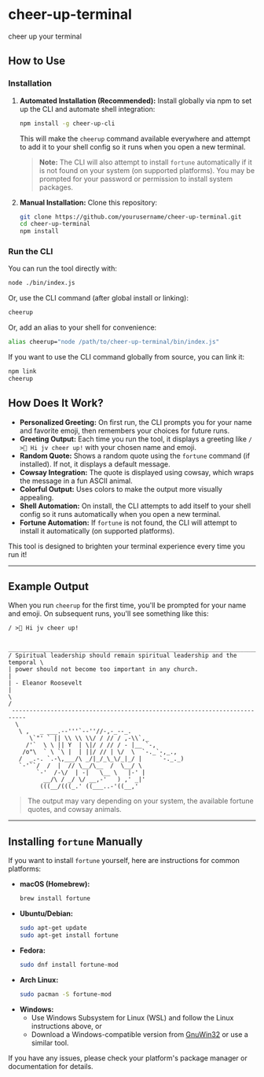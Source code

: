 # cheer-up-terminal
cheer up your terminal

## How to Use

### Installation

1. **Automated Installation (Recommended):**
   Install globally via npm to set up the CLI and automate shell integration:
   ```sh
   npm install -g cheer-up-cli
   ```
   This will make the `cheerup` command available everywhere and attempt to add it to your shell config so it runs when you open a new terminal.

   > **Note:** The CLI will also attempt to install `fortune` automatically if it is not found on your system (on supported platforms). You may be prompted for your password or permission to install system packages.

2. **Manual Installation:**
   Clone this repository:
   ```sh
   git clone https://github.com/yourusername/cheer-up-terminal.git
   cd cheer-up-terminal
   npm install
   ```

### Run the CLI

You can run the tool directly with:
```sh
node ./bin/index.js
```

Or, use the CLI command (after global install or linking):
```sh
cheerup
```

Or, add an alias to your shell for convenience:
```sh
alias cheerup="node /path/to/cheer-up-terminal/bin/index.js"
```

If you want to use the CLI command globally from source, you can link it:
```sh
npm link
cheerup
```

## How Does It Work?

- **Personalized Greeting:** On first run, the CLI prompts you for your name and favorite emoji, then remembers your choices for future runs.
- **Greeting Output:** Each time you run the tool, it displays a greeting like `/ >🎉 Hi jv cheer up!` with your chosen name and emoji.
- **Random Quote:** Shows a random quote using the `fortune` command (if installed). If not, it displays a default message.
- **Cowsay Integration:** The quote is displayed using cowsay, which wraps the message in a fun ASCII animal.
- **Colorful Output:** Uses colors to make the output more visually appealing.
- **Shell Automation:** On install, the CLI attempts to add itself to your shell config so it runs automatically when you open a new terminal.
- **Fortune Automation:** If `fortune` is not found, the CLI will attempt to install it automatically (on supported platforms).

This tool is designed to brighten your terminal experience every time you run it!

---

## Example Output

When you run `cheerup` for the first time, you'll be prompted for your name and emoji. On subsequent runs, you'll see something like this:

```
/ >🎉 Hi jv cheer up!

 __________________________________________________________________________
/ Spiritual leadership should remain spiritual leadership and the temporal \
| power should not become too important in any church.                     |
| - Eleanor Roosevelt                                                      |
\                                                                          /
 --------------------------------------------------------------------------
  \
   \ ,   _ ___.--'''`--''//-,-_--_.
      \`"' ` || \\ \\ \\/ / // / ,-\\`,_
     /'`  \ \ || Y  | \|/ / // / - |__ `-,
    /o"\  ` \ `\ |  | ||/ // | \/  \  `-._`-,_.,
   /  _.-. `.-\,___/\ _/|_/_\_\/_|_/ |     `-._._)
   `-'``/  /  |  // \__/\__  /  \__/ \
        `-'  /-\/  | -|   \__ \   |-' |
          __/\ / _/ \/ __,-'   ) ,' _|'
         (((__/(((_.' ((___..-'((__,'
```

> The output may vary depending on your system, the available fortune quotes, and cowsay animals.

---

## Installing `fortune` Manually

If you want to install `fortune` yourself, here are instructions for common platforms:

- **macOS (Homebrew):**
  ```sh
  brew install fortune
  ```
- **Ubuntu/Debian:**
  ```sh
  sudo apt-get update
  sudo apt-get install fortune
  ```
- **Fedora:**
  ```sh
  sudo dnf install fortune-mod
  ```
- **Arch Linux:**
  ```sh
  sudo pacman -S fortune-mod
  ```
- **Windows:**
  - Use Windows Subsystem for Linux (WSL) and follow the Linux instructions above, or
  - Download a Windows-compatible version from [GnuWin32](http://gnuwin32.sourceforge.net/packages/fortune.htm) or use a similar tool.

If you have any issues, please check your platform's package manager or documentation for details.
